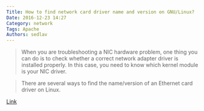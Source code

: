 ```yaml
---
Title: How to find network card driver name and version on GNU/Linux?
Date: 2016-12-23 14:27
Category: network
Tags: Apache
Authors: sedlav
---
```


> When you are troubleshooting a NIC hardware problem, one thing you can do is to check whether a correct network adapter driver is installed properly. In this case, you need to know which kernel module is your NIC driver.

> There are several ways to find the name/version of an Ethernet card driver on Linux.

[Link](http://ask.xmodulo.com/network-card-driver-name-version-linux.html)
